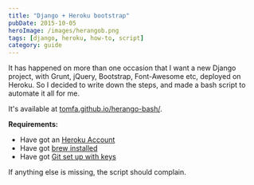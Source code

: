 ```yaml
---
title: "Django + Heroku bootstrap"
pubDate: 2015-10-05
heroImage: /images/herangob.png
tags: [django, heroku, how-to, script]
category: guide
---
```


It has happened on more than one occasion that I want a new Django project, with Grunt, jQuery, Bootstrap, Font-Awesome etc, deployed on Heroku. So I decided to write down the steps, and made a bash script to automate it all for me.

It's available at [tomfa.github.io/herango-bash/](http://tomfa.github.io/herango-bash/).

**Requirements:**

- Have got an [Heroku Account](https://www.heroku.com/)
- Have got [brew installed](http://brew.sh/)
- Have got [Git set up with keys](https://help.github.com/articles/generating-ssh-keys/)

If anything else is missing, the script should complain.
